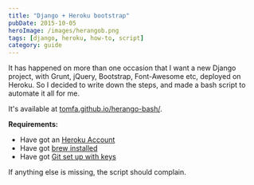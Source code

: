 ```yaml
---
title: "Django + Heroku bootstrap"
pubDate: 2015-10-05
heroImage: /images/herangob.png
tags: [django, heroku, how-to, script]
category: guide
---
```


It has happened on more than one occasion that I want a new Django project, with Grunt, jQuery, Bootstrap, Font-Awesome etc, deployed on Heroku. So I decided to write down the steps, and made a bash script to automate it all for me.

It's available at [tomfa.github.io/herango-bash/](http://tomfa.github.io/herango-bash/).

**Requirements:**

- Have got an [Heroku Account](https://www.heroku.com/)
- Have got [brew installed](http://brew.sh/)
- Have got [Git set up with keys](https://help.github.com/articles/generating-ssh-keys/)

If anything else is missing, the script should complain.
